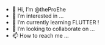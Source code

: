 - 👋 Hi, I’m @theProEhe
- 👀 I’m interested in ...
- 🌱 I’m currently learning FLUTTER !
- 💞️ I’m looking to collaborate on ...
- 📫 How to reach me ...

<!---
theProEhe/theProEhe is a ✨ special ✨ repository because its `README.md` (this file) appears on your GitHub profile.
You can click the Preview link to take a look at your changes.
--->
